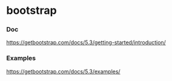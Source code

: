 # bootstrap

### Doc
https://getbootstrap.com/docs/5.3/getting-started/introduction/

### Examples
https://getbootstrap.com/docs/5.3/examples/
